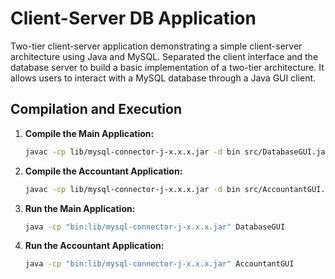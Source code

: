 # Client-Server DB Application

Two-tier client-server application demonstrating a simple client-server architecture using Java and MySQL.
Separated the client interface and the database server to build a basic implementation of a two-tier architecture. It allows users to interact with a MySQL database through a Java GUI client.


## Compilation and Execution
1. **Compile the Main Application:**
    ```sh
    javac -cp lib/mysql-connector-j-x.x.x.jar -d bin src/DatabaseGUI.java src/DatabaseConnection.java
    ```
2. **Compile the Accountant Application:**
    ```sh
    javac -cp lib/mysql-connector-j-x.x.x.jar -d bin src/AccountantGUI.java src/DatabaseConnection.java
    ```
3. **Run the Main Application:**
    ```sh
    java -cp "bin:lib/mysql-connector-j-x.x.x.jar" DatabaseGUI
    ```
4. **Run the Accountant Application:**
    ```sh
    java -cp "bin:lib/mysql-connector-j-x.x.x.jar" AccountantGUI
    ```
